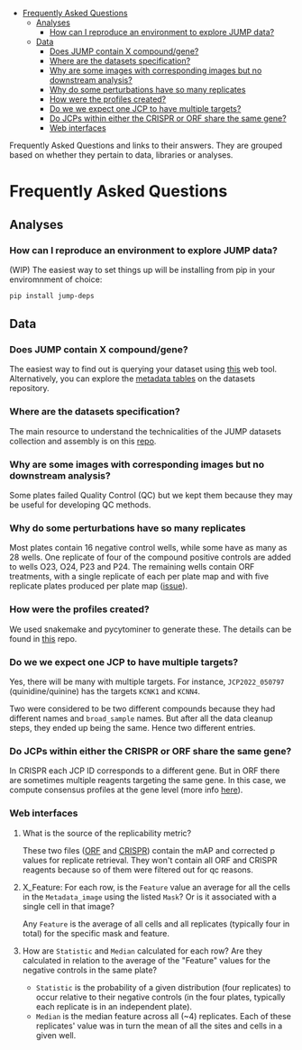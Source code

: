 - [Frequently Asked Questions](#Frequently-Asked-Questions)
  - [Analyses](#Analyses)
    - [How can I reproduce an environment to explore JUMP data?](#How-can-I-reproduce-an-environment-to-explore-JUMP-data)
  - [Data](#Data)
    - [Does JUMP contain X compound/gene?](#Does-JUMP-contain-X-compound-gene)
    - [Where are the datasets specification?](#Where-are-the-datasets-specification)
    - [Why are some images with corresponding images but no downstream analysis?](#Why-are-some-images-with-corresponding-images-but-no-downstream-analysis)
    - [Why do some perturbations have so many replicates](#Why-do-some-perturbations-have-so-many-replicates)
    - [How were the profiles created?](#How-were-the-profiles-created)
    - [Do we we expect one JCP to have multiple targets?](#Do-we-we-expect-one-JCP-to-have-multiple-targets)
    - [Do JCPs within either the CRISPR or ORF share the same gene?](#Do-JCPs-within-either-the-CRISPR-or-ORF-share-the-same-gene)
    - [Web interfaces](#Web-interfaces)

Frequently Asked Questions and links to their answers. They are grouped based on whether they pertain to data, libraries or analyses.


<a id="Frequently-Asked-Questions"></a>

# Frequently Asked Questions


<a id="Analyses"></a>

## Analyses


<a id="How-can-I-reproduce-an-environment-to-explore-JUMP-data"></a>

### How can I reproduce an environment to explore JUMP data?

(WIP) The easiest way to set things up will be installing from pip in your enviromnment of choice:

```bash
pip install jump-deps
```


<a id="Data"></a>

## Data


<a id="Does-JUMP-contain-X-compound-gene"></a>

### Does JUMP contain X compound/gene?

The easiest way to find out is querying your dataset using [this](https://broad.io/babel) web tool. Alternatively, you can explore the [metadata tables](https://github.com/jump-cellpainting/datasets/tree/main/metadata) on the datasets repository.


<a id="Where-are-the-datasets-specification"></a>

### Where are the datasets specification?

The main resource to understand the technicalities of the JUMP datasets collection and assembly is on this [repo](https://github.com/jump-cellpainting/datasets).


<a id="Why-are-some-images-with-corresponding-images-but-no-downstream-analysis"></a>

### Why are some images with corresponding images but no downstream analysis?

Some plates failed Quality Control (QC) but we kept them because they may be useful for developing QC methods.


<a id="Why-do-some-perturbations-have-so-many-replicates"></a>

### Why do some perturbations have so many replicates

Most plates contain 16 negative control wells, while some have as many as 28 wells. One replicate of four of the compound positive controls are added to wells O23, O24, P23 and P24. The remaining wells contain ORF treatments, with a single replicate of each per plate map and with five replicate plates produced per plate map ([issue](https://github.com/jump-cellpainting/megamap/issues/8#issuecomment-1413606031)).


<a id="How-were-the-profiles-created"></a>

### How were the profiles created?

We used snakemake and pycytominer to generate these. The details can be found in [this](https://github.com/broadinstitute/jump-profiling-recipe) repo.


<a id="Do-we-we-expect-one-JCP-to-have-multiple-targets"></a>

### Do we we expect one JCP to have multiple targets?

Yes, there will be many with multiple targets. For instance, `JCP2022_050797` (quinidine/quinine) has the targets `KCNK1` and `KCNN4`.

Two were considered to be two different compounds because they had different names and `broad_sample` names. But after all the data cleanup steps, they ended up being the same. Hence two different entries.


<a id="Do-JCPs-within-either-the-CRISPR-or-ORF-share-the-same-gene"></a>

### Do JCPs within either the CRISPR or ORF share the same gene?

In CRISPR each JCP ID corresponds to a different gene. But in ORF there are sometimes multiple reagents targeting the same gene. In this case, we compute consensus profiles at the gene level (more info [here](https://github.com/jump-cellpainting/morphmap/issues/178)).


<a id="Web-interfaces"></a>

### Web interfaces

1.  What is the source of the replicability metric?

    These two files ([ORF](https://github.com/jump-cellpainting/2024_Chandrasekaran_Morphmap/blob/c47ad6c953d70eb9e6c9b671c5fe6b2c82600cfc/03.retrieve-annotations/output/phenotypic-activity-wellpos_cc_var_mad_outlier_featselect_sphering_harmony.csv.gz) and [CRISPR](https://github.com/jump-cellpainting/2024_Chandrasekaran_Morphmap/blob/c47ad6c953d70eb9e6c9b671c5fe6b2c82600cfc/03.retrieve-annotations/output/phenotypic-activity-wellpos_cc_var_mad_outlier_featselect_sphering_harmony_PCA_corrected.csv.gz)) contain the mAP and corrected p values for replicate retrieval. They won't contain all ORF and CRISPR reagents because so of them were filtered out for qc reasons.

2.  X\_Feature: For each row, is the `Feature` value an average for all the cells in the `Metadata_image` using the listed `Mask`? Or is it associated with a single cell in that image?

    Any `Feature` is the average of all cells and all replicates (typically four in total) for the specific mask and feature.

3.  How are `Statistic` and `Median` calculated for each row? Are they calculated in relation to the average of the "Feature" values for the negative controls in the same plate?

    -   `Statistic` is the probability of a given distribution (four replicates) to occur relative to their negative controls (in the four plates, typically each replicate is in an independent plate).
    -   `Median` is the median feature across all (~4) replicates. Each of these replicates' value was in turn the mean of all the sites and cells in a given well.
